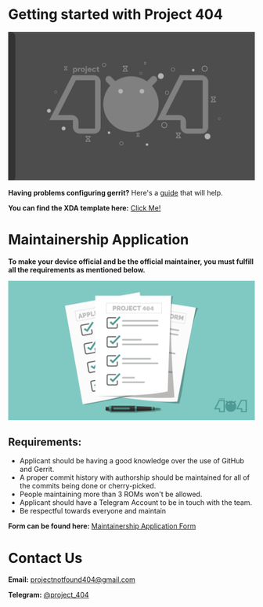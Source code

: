 # Getting started with Project 404

![logo](https://raw.githubusercontent.com/markakash/404_stuff/master/project404-darkbanner.jpg)

**Having problems configuring gerrit?**
Here's a [guide](https://gist.github.com/Yash-Garg/b328ec514f77f8519aac17136c0069d6) that will help.

**You can find the XDA template here:** [Click Me!](XDA_ThreadTemplate.txt)

# Maintainership Application

**To make your device official and be the official maintainer, you must fulfill all the requirements as mentioned below.**

![formimg](dump/form.png)

## Requirements:

-   Applicant should be having a good knowledge over the use of GitHub and Gerrit.
-   A proper commit history with authorship should be maintained for all of the commits being done or cherry-picked.
-   People maintaining more than 3 ROMs won't be allowed.
-   Applicant should have a Telegram Account to be in touch with the team.
-   Be respectful towards everyone and maintain 

**Form can be found here:** [Maintainership Application Form](https://docs.google.com/forms/u/1/d/e/1FAIpQLSdtC5marlgSWWy_bBbuZff2PANhSjqnFzaozPh4PGkm8sEUpg/viewform)

# Contact Us

**Email:** [projectnotfound404@gmail.com](projectnotfound404@gmail.com)

**Telegram:** [@project_404](https://t.me/project_404)
